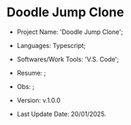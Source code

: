 # Doodle Jump Clone

- Project Name: 'Doodle Jump Clone';
- Languages: Typescript;
- Softwares/Work Tools: 'V.S. Code';
- Resume: ;
- Obs: ;
- Version: v.1.0.0

- Last Update Date: 20/01/2025.